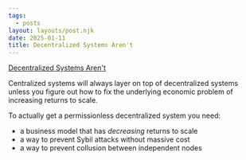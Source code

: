 ```yaml
---
tags:
  - posts
layout: layouts/post.njk
date: 2025-01-11
title: Decentralized Systems Aren't
---
```


[Decentralized Systems Aren't](https://blog.dshr.org/2024/04/decentralized-systems-arent.html)

Centralized systems will always layer on top of decentralized systems unless you figure out how to fix the underlying economic problem of increasing returns to scale.

To actually get a permissionless decentralized system you need:

- a business model that has _decreasing_ returns to scale
- a way to prevent Sybil attacks without massive cost
- a way to prevent collusion between independent nodes